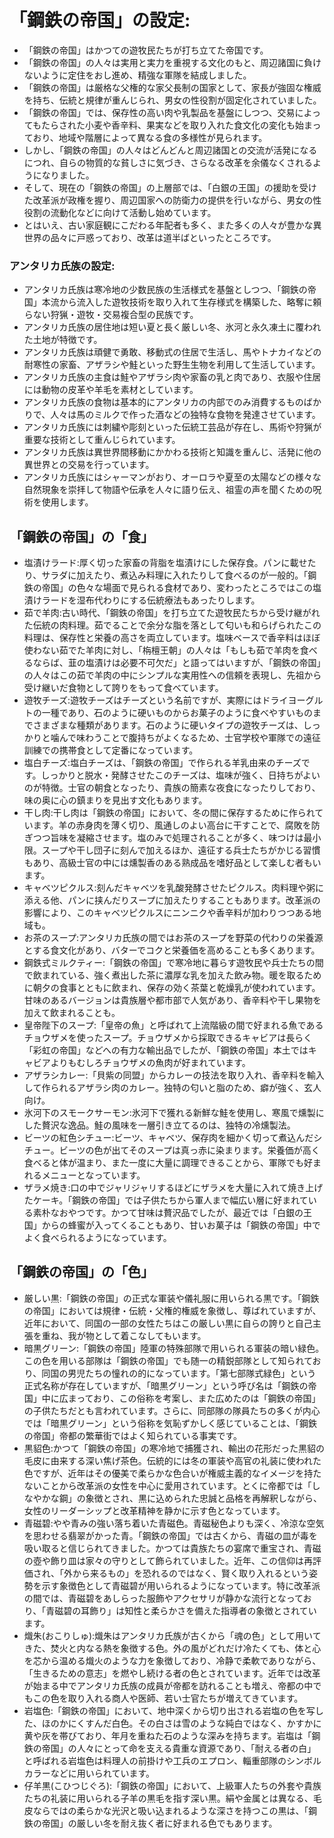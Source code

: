 # 「鋼鉄の帝国」の設定:

* 「鋼鉄の帝国」はかつての遊牧民たちが打ち立てた帝国です。
* 「鋼鉄の帝国」の人々は実用と実力を重視する文化のもと、周辺諸国に負けないように定住をおし進め、精強な軍隊を結成しました。
* 「鋼鉄の帝国」は厳格な父権的な家父長制の国家として、家長が強固な権威を持ち、伝統と規律が重んじられ、男女の性役割が固定化されていました。
* 「鋼鉄の帝国」では、保存性の高い肉や乳製品を基盤にしつつ、交易によってもたらされた小麦や香辛料、果実などを取り入れた食文化の変化も始まっており、地域や階層によって異なる食の多様性が見られます。
* しかし、「鋼鉄の帝国」の人々はどんどんと周辺諸国との交流が活発になるにつれ、自らの物質的な貧しさに気づき、さらなる改革を余儀なくされるようになりました。
* そして、現在の「鋼鉄の帝国」の上層部では、「白銀の王国」の援助を受けた改革派が政権を握り、周辺国家への防衛力の提供を行いながら、男女の性役割の流動化などに向けて活動し始めています。
* とはいえ、古い家庭観にこだわる年配者も多く、また多くの人々が豊かな異世界の品々に戸惑っており、改革は道半ばといったところです。

### アンタリカ氏族の設定:

* アンタリカ氏族は寒冷地の少数民族の生活様式を基盤としつつ、「鋼鉄の帝国」本流から流入した遊牧技術を取り入れて生存様式を構築した、略奪に頼らない狩猟・遊牧・交易複合型の民族です。
* アンタリカ氏族の居住地は短い夏と長く厳しい冬、氷河と永久凍土に覆われた土地が特徴です。
* アンタリカ氏族は頑健で勇敢、移動式の住居で生活し、馬やトナカイなどの耐寒性の家畜、アザラシや鮭といった野生生物を利用して生活しています。
* アンタリカ氏族の主食は鮭やアザラシ肉や家畜の乳と肉であり、衣服や住居には動物の皮革や羊毛を素材としています。
* アンタリカ氏族の食物は基本的にアンタリカの内部でのみ消費するものばかりで、人々は馬のミルクで作った酒などの独特な食物を発達させています。
* アンタリカ氏族には刺繍や彫刻といった伝統工芸品が存在し、馬術や狩猟が重要な技術として重んじられています。
* アンタリカ氏族は異世界間移動にかかわる技術と知識を重んじ、活発に他の異世界との交易を行っています。
* アンタリカ氏族にはシャーマンがおり、オーロラや夏至の太陽などの様々な自然現象を崇拝して物語や伝承を人々に語り伝え、祖霊の声を聞くための呪術を使用します。

## 「鋼鉄の帝国」の「食」

* 塩漬けラード:厚く切った家畜の背脂を塩漬けにした保存食。パンに載せたり、サラダに加えたり、煮込み料理に入れたりして食べるのが一般的。「鋼鉄の帝国」の色々な場面で見られる食材であり、変わったところではこの塩漬けラードを湿布代わりにする伝統療法もあったりします。
* 茹で羊肉:古い時代、「鋼鉄の帝国」を打ち立てた遊牧民たちから受け継がれた伝統の肉料理。茹でることで余分な脂を落として匂いも和らげられたこの料理は、保存性と栄養の高さを両立しています。塩味ベースで香辛料はほぼ使わない茹でた羊肉に対し、「栴檀王朝」の人々は「もしも茹で羊肉を食べるならば、韮の塩漬けは必要不可欠だ」と語ってはいますが、「鋼鉄の帝国」の人々はこの茹で羊肉の中にシンプルな実用性への信頼を表現し、先祖から受け継いだ食物として誇りをもって食べています。
* 遊牧チーズ:遊牧チーズはチーズという名前ですが、実際にはドライヨーグルトの一種であり、石のように硬いものからお菓子のように食べやすいものまでさまざまな種類があります。石のように硬いタイプの遊牧チーズは、しっかりと噛んで味わうことで腹持ちがよくなるため、士官学校や軍隊での遠征訓練での携帯食として定番になっています。
* 塩白チーズ:塩白チーズは、「鋼鉄の帝国」で作られる羊乳由来のチーズです。しっかりと脱水・発酵させたこのチーズは、塩味が強く、日持ちがよいのが特徴。士官の朝食となったり、貴族の簡素な夜食になったりしており、味の奥に心の鎮まりを見出す文化もあります。
* 干し肉:干し肉は「鋼鉄の帝国」において、冬の間に保存するために作られています。羊の赤身肉を薄く切り、風通しのよい高台に干すことで、腐敗を防ぎつつ旨味を凝縮させます。塩のみで処理されることが多く、味つけは最小限。スープや干し団子に刻んで加えるほか、遠征する兵士たちがかじる習慣もあり、高級士官の中には燻製香のある熟成品を嗜好品として楽しむ者もいます。
* キャベツピクルス:刻んだキャベツを乳酸発酵させたピクルス。肉料理や粥に添える他、パンに挟んだりスープに加えたりすることもあります。改革派の影響により、このキャベツピクルスにニンニクや香辛料が加わりつつある地域も。
* お茶のスープ:アンタリカ氏族の間ではお茶のスープを野菜の代わりの栄養源とする食文化があり、バターでコクと栄養価を高めることも多くあります。
* 鋼鉄式ミルクティー:「鋼鉄の帝国」で寒冷地に暮らす遊牧民や兵士たちの間で飲まれている、強く煮出した茶に濃厚な乳を加えた飲み物。暖を取るために朝夕の食事とともに飲まれ、保存の効く茶葉と乾燥乳が使われています。甘味のあるバージョンは貴族層や都市部で人気があり、香辛料や干し果物を加えて飲まれることも。
* 皇帝陛下のスープ:「皇帝の魚」と呼ばれて上流階級の間で好まれる魚であるチョウザメを使ったスープ。チョウザメから採取できるキャビアは長らく「彩虹の帝国」などへの有力な輸出品でしたが、「鋼鉄の帝国」本土ではキャビアよりもむしろチョウザメの魚肉が好まれています。
* アザラシカレー:「貝紫の同盟」からカレーの技法を取り入れ、香辛料を輸入して作られるアザラシ肉のカレー。独特の匂いと脂のため、癖が強く、玄人向け。
* 氷河下のスモークサーモン:氷河下で獲れる新鮮な鮭を使用し、寒風で燻製にした贅沢な逸品。鮭の風味を一層引き立てるのは、独特の冷燻製法。
* ビーツの紅色シチュー:ビーツ、キャベツ、保存肉を細かく切って煮込んだシチュー。ビーツの色が出てそのスープは真っ赤に染まります。栄養価が高く食べると体が温まり、また一度に大量に調理できることから、軍隊でも好まれるメニューとなっています。
* ザラメ焼き:口の中でジャリジャリするほどにザラメを大量に入れて焼き上げたケーキ。「鋼鉄の帝国」では子供たちから軍人まで幅広い層に好まれている素朴なおやつです。かつて甘味は贅沢品でしたが、最近では「白銀の王国」からの蜂蜜が入ってくることもあり、甘いお菓子は「鋼鉄の帝国」中でよく食べられるようになっています。

## 「鋼鉄の帝国」の「色」

* 厳しい黒:「鋼鉄の帝国」の正式な軍装や儀礼服に用いられる黒です。「鋼鉄の帝国」においては規律・伝統・父権的権威を象徴し、尊ばれていますが、近年において、同国の一部の女性たちはこの厳しい黒に自らの誇りと自己主張を重ね、我が物として着こなしてもいます。
* 暗黒グリーン:「鋼鉄の帝国」陸軍の特殊部隊で用いられる軍装の暗い緑色。この色を用いる部隊は「鋼鉄の帝国」でも随一の精鋭部隊として知られており、同国の男児たちの憧れの的になっています。「第七部隊式緑色」という正式名称が存在していますが、「暗黒グリーン」という呼び名は「鋼鉄の帝国」中に広まっており、この俗称を考案し、また広めたのは「鋼鉄の帝国」の子供たちだとも言われています。さらに、同部隊の隊員たちの多くが内心では「暗黒グリーン」という俗称を気恥ずかしく感じていることは、「鋼鉄の帝国」帝都の繁華街ではよく知られている事実です。
* 黒貂色:かつて「鋼鉄の帝国」の寒冷地で捕獲され、輸出の花形だった黒貂の毛皮に由来する深い焦げ茶色。伝統的には冬の軍装や高官の礼装に使われた色ですが、近年はその優美で柔らかな色合いが権威主義的なイメージを持たないことから改革派の女性を中心に愛用されています。とくに帝都では「しなやかな鋼」の象徴とされ、黒に込められた忠誠と品格を再解釈しながら、女性のリーダーシップと改革精神を静かに示す色となっています。
* 青磁碧:やや青みの強い落ち着いた青磁色。青磁秘色よりも深く、冷涼な空気を思わせる翡翠がかった青。「鋼鉄の帝国」では古くから、青磁の皿が毒を吸い取ると信じられてきました。かつては貴族たちの宴席で重宝され、青磁の壺や飾り皿は家々の守りとして飾られていました。近年、この信仰は再評価され、「外から来るもの」を恐れるのではなく、賢く取り入れるという姿勢を示す象徴色として青磁碧が用いられるようになっています。特に改革派の間では、青磁碧をあしらった服飾やアクセサリが静かな流行となっており、「青磁碧の耳飾り」は知性と柔らかさを備えた指導者の象徴とされています。
* 熾朱(おこりしゅ):熾朱はアンタリカ氏族が古くから「魂の色」として用いてきた、焚火と内なる熱を象徴する色。外の風がどれだけ冷たくても、体と心を芯から温める熾火のような力を象徴しており、冷静で柔軟でありながら、「生きるための意志」を燃やし続ける者の色とされています。近年では改革が始まる中でアンタリカ氏族の成員が帝都を訪れることも増え、帝都の中でもこの色を取り入れる商人や医師、若い士官たちが増えてきています。
* 岩塩色:「鋼鉄の帝国」において、地中深くから切り出される岩塩の色を写した、ほのかにくすんだ白色。その白さは雪のような純白ではなく、かすかに黄や灰を帯びており、年月を重ねた石のような深みを持ちます。岩塩は「鋼鉄の帝国」の人々にとって命を支える貴重な資源であり、「耐える者の白」と呼ばれる岩塩色は料理人の前掛けや工兵のエプロン、輜重部隊のシンボルカラーなどに用いられています。
* 仔羊黒(こひつじぐろ):「鋼鉄の帝国」において、上級軍人たちの外套や貴族たちの礼装に用いられる子羊の黒毛を指す深い黒。絹や金属とは異なる、毛皮ならではの柔らかな光沢と吸い込まれるような深さを持つこの黒は、「鋼鉄の帝国」の厳しい冬を耐え抜く者に好まれる色でもあります。
